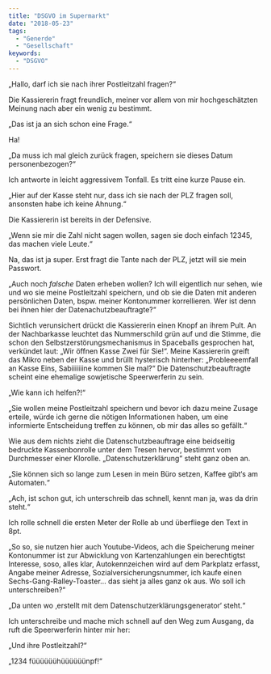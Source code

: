 ```yaml
---
title: "DSGVO im Supermarkt"
date: "2018-05-23"
tags:
  - "Generde"
  - "Gesellschaft"
keywords:
  - "DSGVO"
---
```


„Hallo, darf ich sie nach ihrer Postleitzahl fragen?“

Die Kassiererin fragt freundlich, meiner vor allem von mir hochgeschätzten Meinung nach aber ein wenig zu bestimmt.

„Das ist ja an sich schon eine Frage.“

Ha!

„Da muss ich mal gleich zurück fragen, speichern sie dieses Datum personenbezogen?“

Ich antworte in leicht aggressivem Tonfall. Es tritt eine kurze Pause ein.

„Hier auf der Kasse steht nur, dass ich sie nach der PLZ fragen soll, ansonsten habe ich keine Ahnung.“

Die Kassiererin ist bereits in der Defensive.

„Wenn sie mir die Zahl nicht sagen wollen, sagen sie doch einfach 12345, das machen viele Leute.“

Na, das ist ja super. Erst fragt die Tante nach der PLZ, jetzt will sie mein Passwort.

„Auch noch _falsche_ Daten erheben wollen? Ich will eigentlich nur sehen, wie und wo sie meine Postleitzahl speichern, und ob sie die Daten mit anderen persönlichen Daten, bspw. meiner Kontonummer korrellieren. Wer ist denn bei ihnen hier der Datenachutzbeauftragte?“

Sichtlich verunsichert drückt die Kassiererin einen Knopf an ihrem Pult. An der Nachbarkasse leuchtet das Nummerschild grün auf und die Stimme, die schon den Selbstzerstörungsmechanismus in Spaceballs gesprochen hat, verkündet laut: „Wir öffnen Kasse Zwei für Sie!“. Meine Kassiererin greift das Mikro neben der Kasse und brüllt hysterisch hinterher: „Probleeeemfall an Kasse Eins, Sabiiiiiiine kommen Sie mal?“ Die Datenschutzbeauftragte scheint eine ehemalige sowjetische Speerwerferin zu sein.

„Wie kann ich helfen?!“

„Sie wollen meine Postleitzahl speichern und bevor ich dazu meine Zusage erteile, würde ich gerne die nötigen Informationen haben, um eine informierte Entscheidung treffen zu können, ob mir das alles so gefällt.“

Wie aus dem nichts zieht die Datenschutzbeauftrage eine beidseitig bedruckte Kassenbonrolle unter dem Tresen hervor, bestimmt vom Durchmesser einer Klorolle. „Datenschutzerklärung“ steht ganz oben an.

„Sie können sich so lange zum Lesen in mein Büro setzen, Kaffee gibt‘s am Automaten.“

„Ach, ist schon gut, ich unterschreib das schnell, kennt man ja, was da drin steht.“

Ich rolle schnell die ersten Meter der Rolle ab und überfliege den Text in 8pt.

„So so, sie nutzen hier auch Youtube-Videos, ach die Speicherung meiner Kontonummer ist zur Abwicklung von Kartenzahlungen ein berechtigtst Interesse, soso, alles klar, Autokennzeichen wird auf dem Parkplatz erfasst, Angabe meiner Adresse, Sozialversicherungsnummer, ich kaufe einen Sechs-Gang-Ralley-Toaster… das sieht ja alles ganz ok aus. Wo soll ich unterschreiben?“

„Da unten wo ‚erstellt mit dem Datenschutzerklärungsgenerator‘ steht.“

Ich unterschreibe und mache mich schnell auf den Weg zum Ausgang, da ruft die Speerwerferin hinter mir her:

„Und ihre Postleitzahl?“

„1234 füüüüüühüüüüüünpf!“
